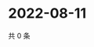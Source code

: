 # 2022-08-11

共 0 条

<!-- BEGIN WEIBO -->
<!-- 最后更新时间 Thu Aug 11 2022 21:31:34 GMT+0800 (China Standard Time) -->

<!-- END WEIBO -->
